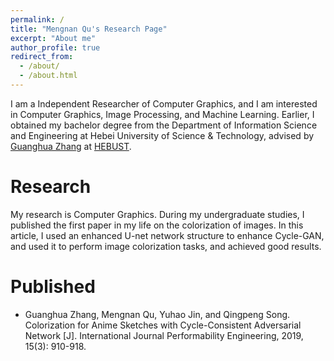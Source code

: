 ```yaml
---
permalink: /
title: "Mengnan Qu's Research Page"
excerpt: "About me"
author_profile: true
redirect_from: 
  - /about/
  - /about.html
---
```


I am a Independent Researcher of Computer Graphics, and I am interested in Computer Graphics, Image Processing, and Machine Learning. Earlier, I obtained my bachelor degree from the Department of Information Science and Engineering at Hebei University of Science & Technology, advised by [Guanghua Zhang](https://xxxy.web.hebust.edu.cn/jyjx/yjsjy/ssjy/guanghua.htm) at [HEBUST](https://www.hebust.edu.cn). 

Research
======
My research is Computer Graphics. During my undergraduate studies, I published the first paper in my life on the colorization of images. In this article, I used an enhanced U-net network structure to enhance Cycle-GAN, and used it to perform image colorization tasks, and achieved good results.

Published
======
* Guanghua Zhang, Mengnan Qu, Yuhao Jin, and Qingpeng Song. Colorization for Anime Sketches with Cycle-Consistent Adversarial Network [J]. International Journal Performability Engineering, 2019, 15(3): 910-918.
<!-- * 张光华, 屈梦楠, 靳宇浩,等. 一种基于U型周期一致对抗网络的动漫图像的双向色彩化方法, CN109584325A[P]. 2019.
* 屈梦楠, 靳宇浩, 张光华,等. 一种基于色卡映射与直方图映射的影视风格仿真方法, CN110264564A[P]. 2019. -->